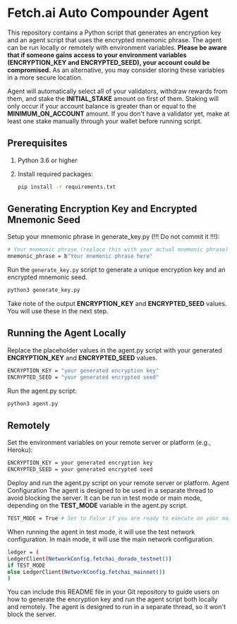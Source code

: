 # Fetch.ai Auto Compounder Agent

This repository contains a Python script that generates an encryption key and an agent script that uses the encrypted mnemonic phrase. The agent can be run locally or remotely with environment variables. **Please be aware that if someone gains access to your environment variables (ENCRYPTION_KEY and ENCRYPTED_SEED), your account could be compromised.** As an alternative, you may consider storing these variables in a more secure location.

Agent will automatically select all of your validators, withdraw rewards from them, and stake the **INITIAL_STAKE** amount on first of them. Staking will only occur if your account balance is greater than or equal to the **MINIMUM_ON_ACCOUNT** amount. If you don't have a validator yet, make at least one stake manually through your wallet before running script.

## Prerequisites

1. Python 3.6 or higher
2. Install required packages:

   ```bash
   pip install -r requirements.txt


   ```

## Generating Encryption Key and Encrypted Mnemonic Seed

Setup your mnemonic phrase in generate_key.py (!!! Do not commit it !!!):

```bash
# Your mnemonic phrase (replace this with your actual mnemonic phrase)
mnemonic_phrase = b"Your mnemonic phrase here"
```

Run the `generate_key.py` script to generate a unique encryption key and an encrypted mnemonic seed.

```bash
python3 generate_key.py
```

Take note of the output **ENCRYPTION_KEY** and **ENCRYPTED_SEED** values. You will use these in the next step.

## Running the Agent Locally

Replace the placeholder values in the agent.py script with your generated **ENCRYPTION_KEY** and **ENCRYPTED_SEED** values.

```bash
ENCRYPTION_KEY = "your generated encryption key"
ENCRYPTED_SEED = "your generated encrypted seed"
```

Run the agent.py script:

```bash
python3 agent.py
```

## Remotely

Set the environment variables on your remote server or platform (e.g., Heroku):

```bash
ENCRYPTION_KEY = your generated encryption key
ENCRYPTED_SEED = your generated encrypted seed
```

Deploy and run the agent.py script on your remote server or platform.
Agent Configuration
The agent is designed to be used in a separate thread to avoid blocking the server. It can be run in test mode or main mode, depending on the **TEST_MODE** variable in the agent.py script.

```bash
TEST_MODE = True # Set to False if you are ready to execute on your main account
```

When running the agent in test mode, it will use the test network configuration. In main mode, it will use the main network configuration.

```bash
ledger = (
LedgerClient(NetworkConfig.fetchai_dorado_testnet())
if TEST_MODE
else LedgerClient(NetworkConfig.fetchai_mainnet())
)
```

You can include this README file in your Git repository to guide users on how to generate the encryption key and run the agent script both locally and remotely. The agent is designed to run in a separate thread, so it won't block the server.
